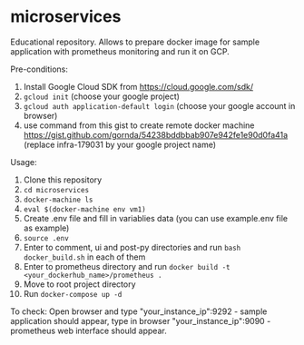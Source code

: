 # microservices

Educational repository. Allows to prepare docker image for sample application with prometheus monitoring and run it on GCP.

Pre-conditions:

1. Install  Google Cloud SDK from https://cloud.google.com/sdk/
2. ```gcloud init``` (choose your google project)
3. ```gcloud auth application-default login``` (choose your google account in browser)
4. use command from this gist to create remote docker machine https://gist.github.com/gornda/54238bddbbab907e942fe1e90d0fa41a (replace infra-179031 by your google project name)


Usage:
1. Clone this repository
2. ```cd microservices```
2. ```docker-machine ls```
3. ```eval $(docker-machine env vm1)```
3. Create .env file and fill in variablies data (you can use example.env file as example)
4. ```source .env```
4. Enter to comment, ui and post-py directories and run ```bash docker_build.sh``` in each of them
4. Enter to prometheus directory and run ```docker build -t <your_dockerhub_name>/prometheus .```
4. Move to root project directory
4. Run ```docker-compose up -d```

To check: Open browser and type "your_instance_ip":9292 - sample application should appear, type in browser "your_instance_ip":9090 - prometheus web interface should appear.
